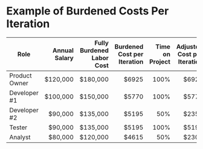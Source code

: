 # Example of Burdened Costs Per Iteration

| Role          | Annual Salary| Fully Burdened Labor Cost| Burdened Cost per Iteration| Time on Project| Adjusted Cost per Iteration|
----------------|-------------:|-------------------------:|---------------------------:|---------------:|---------------------------:|
| Product Owner | $120,000     | $180,000                 | $6925                      | 100%		    | $6925                      |
| Developer #1  | $100,000     | $150,000                 | $5770                      | 100%           | $5770                      |
| Developer #2  | $90,000      | $135,000                 | $5195                      | 50%            | $2350                      |
| Tester        | $90,000      | $135,000                 | $5195                      | 100%           | $5195	                     |
| Analyst       | $80,000      | $120,000                 | $4615                      | 50%            | $2307                      |
